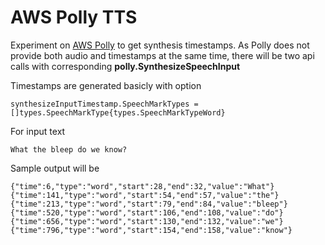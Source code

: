 
# AWS Polly TTS

Experiment on [AWS Polly](https://aws.amazon.com/polly/) to get synthesis timestamps. As Polly does not provide both audio and timestamps
at the same time, there will be two api calls with corresponding **polly.SynthesizeSpeechInput**

Timestamps are generated basicly with option  
```
synthesizeInputTimestamp.SpeechMarkTypes = []types.SpeechMarkType{types.SpeechMarkTypeWord}
```

For input text  
```
What the bleep do we know?
```

Sample output will be  
```
{"time":6,"type":"word","start":28,"end":32,"value":"What"}
{"time":141,"type":"word","start":54,"end":57,"value":"the"}
{"time":213,"type":"word","start":79,"end":84,"value":"bleep"}
{"time":520,"type":"word","start":106,"end":108,"value":"do"}
{"time":656,"type":"word","start":130,"end":132,"value":"we"}
{"time":796,"type":"word","start":154,"end":158,"value":"know"}
```
